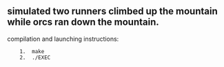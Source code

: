 ## simulated two runners climbed up the mountain while orcs ran down the mountain.

compilation and launching instructions:

		1.  make
		2.  ./EXEC
		

     
